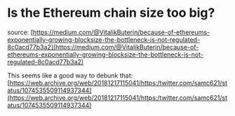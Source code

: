 # Is the Ethereum chain size too big?

source: [https://medium.com/@VitalikButerin/because-of-ethereums-exponentially-growing-blocksize-the-bottleneck-is-not-regulated-8c0acd77b3a2](https://medium.com/@VitalikButerin/because-of-ethereums-exponentially-growing-blocksize-the-bottleneck-is-not-regulated-8c0acd77b3a2)

This seems like a good way to debunk that:
[https://web.archive.org/web/20181217115041/https:/twitter.com/samc621/status/1074535509114937344](https://web.archive.org/web/20181217115041/https:/twitter.com/samc621/status/1074535509114937344)


